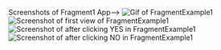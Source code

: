 Screenshots of Fragment1 App-->
![Gif of FragmentExample1](img/Fragment1.gif)
![Screenshot of first view of FragmentExample1](img/Fragment1_1.png)
![Screenshot of after clicking YES in FragmentExample1](img/Fragment1_2.png)
![Screenshot of after clicking NO in FragmentExample1](img/Fragment1_3.png)
